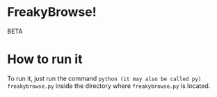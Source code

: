 # FreakyBrowse!
BETA
# How to run it 
To run it, just run the command `python (it may also be called py) freakybrowse.py` inside the directory where `freakybrowse.py` is located.
